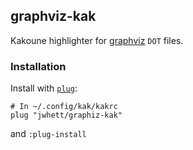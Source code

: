 ## graphviz-kak

Kakoune highlighter for [graphviz](https://graphviz.org) `DOT` files.

### Installation

Install with [`plug`](https://github.com/andreyorst/plug.kak):

```
# In ~/.config/kak/kakrc
plug "jwhett/graphiz-kak"
```

and `:plug-install`
